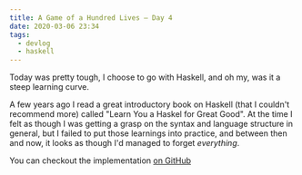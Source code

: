 ```yaml
---
title: A Game of a Hundred Lives — Day 4
date: 2020-03-06 23:34
tags:
  - devlog
  - haskell
---
```


Today was pretty tough, I choose to go with Haskell, and oh my, was it a steep
learning curve.

A few years ago I read a great introductory book on Haskell (that I couldn't
recommend more) called "Learn You a Haskel for Great Good". At the time I felt
as though I was getting a grasp on the syntax and language structure in general,
but I failed to put those learnings into practice, and between then and now, it
looks as though I'd managed to forget _everything_.

You can checkout the implementation [on GitHub][1]

[1]: https://github.com/iainreid820/game-of-life/blob/master/haskell/main.hs
